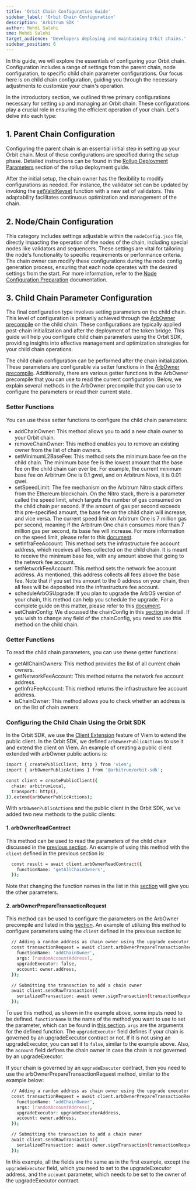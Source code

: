 ```yaml
---
title: 'Orbit Chain Configuration Guide'
sidebar_label: 'Orbit Chain Configuration'
description: 'Arbitrum SDK '
author: Mehdi Salehi
sme: Mehdi Salehi
target_audience: 'Developers deploying and maintaining Orbit chains.'
sidebar_position: 6
---
```

In this guide, we will explore the essentials of configuring your Orbit chain. Configuration includes a range of settings from the parent chain, node configuration, to specific child chain parameter configurations. Our focus here is on child chain configuration, guiding you through the necessary adjustments to customize your chain's operation.

In the introductory section, we outlined three primary configurations necessary for setting up and managing an Orbit chain. These configurations play a crucial role in ensuring the efficient operation of your chain. Let's delve into each type:

## 1. Parent Chain Configuration
Configuring the parent chain is an essential initial step in setting up your Orbit chain. Most of these configurations are specified during the setup phase. Detailed instructions can be found in the [Rollup Deployment Parameters](deployment-rollup#rollup-deployment-parameter) section of the rollup deployment guide. 

After the initial setup, the chain owner has the flexibility to modify configurations as needed. For instance, the validator set can be updated by invoking the [setValidKeyset](https://github.com/OffchainLabs/nitro-contracts/blob/90037b996509312ef1addb3f9352457b8a99d6a6/src/bridge/SequencerInbox.sol#L751) function with a new set of validators. This adaptability facilitates continuous optimization and management of the chain.

## 2. Node/Chain Configuration
This category includes settings adjustable within the `nodeConfig.json` file, directly impacting the operation of the nodes of the chain, including special nodes like validators and sequencers. These settings are vital for tailoring the node's functionality to specific requirements or performance criteria. The chain owner can modify these configurations during the node config generation process, ensuring that each node operates with the desired settings from the start. For more information, refer to the [Node Configuration Preparation](node-config-preparation.md) documentation.

## 3. Child Chain Parameter Configuration
The final configuration type involves setting parameters on the child chain. This level of configuration is primarily achieved through the [ArbOwner precompile](https://github.com/OffchainLabs/nitro-contracts/blob/main/src/precompiles/ArbOwner.sol) on the child chain. These configurations are typically applied post-chain initialization and after the deployment of the token bridge. This guide will help you configure child chain parameters using the Orbit SDK, providing insights into effective management and optimization strategies for your child chain operations.

The child chain configuration can be performed after the chain initialization. These parameters are configurable via setter functions in the [ArbOwner precompile](https://github.com/OffchainLabs/nitro-contracts/blob/main/src/precompiles/ArbOwner.sol). Additionally, there are various getter functions in the ArbOwner precompile that you can use to read the current configuration. Below, we explain several methods in the ArbOwner precompile that you can use to configure the parameters or read their current state.

### Setter Functions
You can use these setter functions to configure the child chain parameters:

- addChainOwner: This method allows you to add a new chain owner to your Orbit chain.
- removeChainOwner: This method enables you to remove an existing owner from the list of chain owners.
- setMinimumL2BaseFee: This method sets the minimum base fee on the child chain. The minimum base fee is the lowest amount that the base fee on the child chain can ever be. For example, the current minimum base fee on Arbitrum One is 0.1 gwei, and on Arbitrum Nova, it is 0.01 gwei.
- setSpeedLimit: The fee mechanism on the Arbitrum Nitro stack differs from the Ethereum blockchain. On the Nitro stack, there is a parameter called the speed limit, which targets the number of gas consumed on the child chain per second. If the amount of gas per second exceeds this pre-specified amount, the base fee on the child chain will increase, and vice versa. The current speed limit on Arbitrum One is 7 million gas per second, meaning if the Arbitrum One chain consumes more than 7 million gas per second, its base fee will increase. For more information on the speed limit, please refer to this [document](https://docs.arbitrum.io/inside-arbitrum-nitro/#the-speed-limit).
- setInfraFeeAccount: This method sets the infrastructure fee account address, which receives all fees collected on the child chain. It is meant to receive the minimum base fee, with any amount above that going to the network fee account.
- setNetworkFeeAccount: This method sets the network fee account address. As mentioned, this address collects all fees above the base fee. Note that if you set this amount to the 0 address on your chain, then all fees will be deposited into the infrastructure fee account.
- scheduleArbOSUpgrade: If you plan to upgrade the ArbOS version of your chain, this method can help you schedule the upgrade. For a complete guide on this matter, please refer to this [document](../how-tos/arbos-upgrade.md).
- setChainConfig: We discussed the chainConfig in this [section](deployment-rollup.md#chain-config-parameter) in detail. If you wish to change any field of the chainConfig, you need to use this method on the child chain.

### Getter Functions

To read the child chain parameters, you can use these getter functions:

- getAllChainOwners: This method provides the list of all current chain owners.
- getNetworkFeeAccount: This method returns the network fee account address.
- getInfraFeeAccount: This method returns the infrastructure fee account address.
- isChainOwner: This method allows you to check whether an address is on the list of chain owners.

### Configuring the Child Chain Using the Orbit SDK

In the Orbit SDK, we use the [Client Extension](https://viem.sh/docs/clients/custom#extending-with-actions-or-configuration) feature of Viem to extend the public client. In the Orbit SDK, we defined `arbOwnerPublicActions` to use it and extend the client on Viem. An example of creating a public client extended with arbOwner public actions is:

```bash
import { createPublicClient, http } from 'viem';
import { arbOwnerPublicActions } from '@arbitrum/orbit-sdk';

const client = createPublicClient({
  chain: arbitrumLocal,
  transport: http(),
}).extend(arbOwnerPublicActions);
```

With `arbOwnerPublicActions` and the public client in the Orbit SDK, we've added two new methods to the public clients:

#### 1. arbOwnerReadContract 

This method can be used to read the parameters of the child chain discussed in the [previous section](#getter-functions). An example of using this method with the `client` defined in the previous section is:

```bash
  const result = await client.arbOwnerReadContract({
    functionName: 'getAllChainOwners',
  });
```

Note that changing the function names in the list in this [section](#getter-functions) will give you the other parameters.

#### 2. arbOwnerPrepareTransactionRequest

This method can be used to configure the parameters on the ArbOwner precompile and listed in this [section](#setter-functions). An example of utilizing this method to configure parameters using the `client` defined in the previous section is:

```bash
  // Adding a random address as chain owner using the upgrade executor
  const transactionRequest = await client.arbOwnerPrepareTransactionRequest({
    functionName: 'addChainOwner',
    args: [randomAccountAddress],
    upgradeExecutor: false,
    account: owner.address,
  });

  // Submitting the transaction to add a chain owner
  await client.sendRawTransaction({
    serializedTransaction: await owner.signTransaction(transactionRequest),
  });
```

To use this method, as shown in the example above, some inputs need to be defined. `functionName` is the name of the method you want to use to set the parameter, which can be found in [this section](#setter-functions). `args` are the arguments for the defined function. The `upgradeExecutor` field defines if your chain is governed by an upgradeExecutor contract or not. If it is not using an upgradeExecutor, you can set it to `false`, similar to the example above. Also, the `account` field defines the chain owner in case the chain is not governed by an upgradeExecutor.

If your chain is governed by an `upgradeExecutor` contract, then you need to use the arbOwnerPrepareTransactionRequest method, similar to the example below:

```bash
  // Adding a random address as chain owner using the upgrade executor
  const transactionRequest = await client.arbOwnerPrepareTransactionRequest({
    functionName: 'addChainOwner',
    args: [randomAccountAddress],
    upgradeExecutor: upgradeExecutorAddress,
    account: owner.address,
  });

  // Submitting the transaction to add a chain owner
  await client.sendRawTransaction({
    serializedTransaction: await owner.signTransaction(transactionRequest),
  });

```

In this example, all the fields are the same as in the first example, except the `upgradeExecutor` field, which you need to set to the upgradeExecutor address, and the `account` parameter, which needs to be set to the owner of the upgradeExecutor contract.

